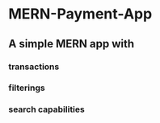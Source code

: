 ﻿# MERN-Payment-App

## A simple MERN app with  
### transactions 
### filterings
### search capabilities 